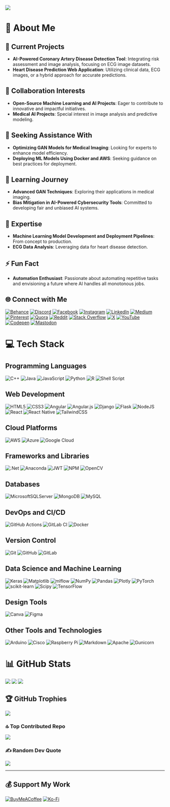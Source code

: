 [![](https://visitcount.itsvg.in/api?id=AllenFletcherAI&icon=2&color=0)](https://visitcount.itsvg.in)

# 💫 About Me

## 🔭 Current Projects
- **AI-Powered Coronary Artery Disease Detection Tool**: Integrating risk assessment and image analysis, focusing on ECG image datasets.
- **Heart Disease Prediction Web Application**: Utilizing clinical data, ECG images, or a hybrid approach for accurate predictions.

## 👯 Collaboration Interests
- **Open-Source Machine Learning and AI Projects**: Eager to contribute to innovative and impactful initiatives.
- **Medical AI Projects**: Special interest in image analysis and predictive modeling.

## 🤝 Seeking Assistance With
- **Optimizing GAN Models for Medical Imaging**: Looking for experts to enhance model efficiency.
- **Deploying ML Models Using Docker and AWS**: Seeking guidance on best practices for deployment.

## 🌱 Learning Journey
- **Advanced GAN Techniques**: Exploring their applications in medical imaging.
- **Bias Mitigation in AI-Powered Cybersecurity Tools**: Committed to developing fair and unbiased AI systems.

## 💬 Expertise
- **Machine Learning Model Development and Deployment Pipelines**: From concept to production.
- **ECG Data Analysis**: Leveraging data for heart disease detection.

## ⚡ Fun Fact
- **Automation Enthusiast**: Passionate about automating repetitive tasks and envisioning a future where AI handles all monotonous jobs.

## 🌐 Connect with Me
[![Behance](https://img.shields.io/badge/Behance-1769ff?logo=behance&logoColor=white)](https://behance.net/allenfletcher)
[![Discord](https://img.shields.io/badge/Discord-%237289DA.svg?logo=discord&logoColor=white)](https://discord.gg/allenfletcher)
[![Facebook](https://img.shields.io/badge/Facebook-%231877F2.svg?logo=Facebook&logoColor=white)](https://www.facebook.com/profile.php?id=100010261710574)
[![Instagram](https://img.shields.io/badge/Instagram-%23E4405F.svg?logo=Instagram&logoColor=white)](https://instagram.com/_allen.fletcher_)
[![LinkedIn](https://img.shields.io/badge/LinkedIn-%230077B5.svg?logo=linkedin&logoColor=white)](https://linkedin.com/in/allen-fletcher)
[![Medium](https://img.shields.io/badge/Medium-12100E?logo=medium&logoColor=white)](https://medium.com/@@allensimeonfletcher)
[![Pinterest](https://img.shields.io/badge/Pinterest-%23E60023.svg?logo=Pinterest&logoColor=white)](https://pinterest.com/allensimeonfletcher)
[![Quora](https://img.shields.io/badge/Quora-%23B92B27.svg?logo=Quora&logoColor=white)](https://quora.com/profile/Allen-Fletcher-45)
[![Reddit](https://img.shields.io/badge/Reddit-%23FF4500.svg?logo=Reddit&logoColor=white)](https://reddit.com/user/Typical-Persimmon779)
[![Stack Overflow](https://img.shields.io/badge/-Stackoverflow-FE7A16?logo=stack-overflow&logoColor=white)](https://stackoverflow.com/users/25548738)
[![X](https://img.shields.io/badge/X-black.svg?logo=X&logoColor=white)](https://x.com/AllenFletcherAI)
[![YouTube](https://img.shields.io/badge/YouTube-%23FF0000.svg?logo=YouTube&logoColor=white)](https://youtube.com/@AllenFletcherAI)
[![Codepen](https://img.shields.io/badge/Codepen-000000?style=for-the-badge&logo=codepen&logoColor=white)](https://codepen.io/Allen-Fletcher)
[![Mastodon](https://img.shields.io/badge/-MASTODON-%232B90D9?style=for-the-badge&logo=mastodon&logoColor=white)](https://mastodon.social/@allenfletcher)

# 💻 Tech Stack

## Programming Languages
![C++](https://img.shields.io/badge/c++-%2300599C.svg?style=for-the-badge&logo=c%2B%2B&logoColor=white)
![Java](https://img.shields.io/badge/java-%23ED8B00.svg?style=for-the-badge&logo=openjdk&logoColor=white)
![JavaScript](https://img.shields.io/badge/javascript-%23323330.svg?style=for-the-badge&logo=javascript&logoColor=%23F7DF1E)
![Python](https://img.shields.io/badge/python-3670A0?style=for-the-badge&logo=python&logoColor=ffdd54)
![R](https://img.shields.io/badge/r-%23276DC3.svg?style=for-the-badge&logo=r&logoColor=white)
![Shell Script](https://img.shields.io/badge/shell_script-%23121011.svg?style=for-the-badge&logo=gnu-bash&logoColor=white)

## Web Development
![HTML5](https://img.shields.io/badge/html5-%23E34F26.svg?style=for-the-badge&logo=html5&logoColor=white)
![CSS3](https://img.shields.io/badge/css3-%231572B6.svg?style=for-the-badge&logo=css3&logoColor=white)
![Angular](https://img.shields.io/badge/angular-%23DD0031.svg?style=for-the-badge&logo=angular&logoColor=white)
![Angular.js](https://img.shields.io/badge/angular.js-%23E23237.svg?style=for-the-badge&logo=angularjs&logoColor=white)
![Django](https://img.shields.io/badge/django-%23092E20.svg?style=for-the-badge&logo=django&logoColor=white)
![Flask](https://img.shields.io/badge/flask-%23000.svg?style=for-the-badge&logo=flask&logoColor=white)
![NodeJS](https://img.shields.io/badge/node.js-6DA55F?style=for-the-badge&logo=node.js&logoColor=white)
![React](https://img.shields.io/badge/react-%2320232a.svg?style=for-the-badge&logo=react&logoColor=%2361DAFB)
![React Native](https://img.shields.io/badge/react_native-%2320232a.svg?style=for-the-badge&logo=react&logoColor=%2361DAFB)
![TailwindCSS](https://img.shields.io/badge/tailwindcss-%2338B2AC.svg?style=for-the-badge&logo=tailwind-css&logoColor=white)

## Cloud Platforms
![AWS](https://img.shields.io/badge/AWS-%23FF9900.svg?style=for-the-badge&logo=amazon-aws&logoColor=white)
![Azure](https://img.shields.io/badge/azure-%230072C6.svg?style=for-the-badge&logo=microsoftazure&logoColor=white)
![Google Cloud](https://img.shields.io/badge/GoogleCloud-%234285F4.svg?style=for-the-badge&logo=google-cloud&logoColor=white)

## Frameworks and Libraries
![.Net](https://img.shields.io/badge/.NET-5C2D91?style=for-the-badge&logo=.net&logoColor=white)
![Anaconda](https://img.shields.io/badge/Anaconda-%2344A833.svg?style=for-the-badge&logo=anaconda&logoColor=white)
![JWT](https://img.shields.io/badge/JWT-black?style=for-the-badge&logo=JSON%20web%20tokens)
![NPM](https://img.shields.io/badge/NPM-%23CB3837.svg?style=for-the-badge&logo=npm&logoColor=white)
![OpenCV](https://img.shields.io/badge/opencv-%23white.svg?style=for-the-badge&logo=opencv&logoColor=white)

## Databases
![MicrosoftSQLServer](https://img.shields.io/badge/Microsoft%20SQL%20Server-CC2927?style=for-the-badge&logo=microsoft%20sql%20server&logoColor=white)
![MongoDB](https://img.shields.io/badge/MongoDB-%234ea94b.svg?style=for-the-badge&logo=mongodb&logoColor=white)
![MySQL](https://img.shields.io/badge/mysql-4479A1.svg?style=for-the-badge&logo=mysql&logoColor=white)

## DevOps and CI/CD
![GitHub Actions](https://img.shields.io/badge/github%20actions-%232671E5.svg?style=for-the-badge&logo=githubactions&logoColor=white)
![GitLab CI](https://img.shields.io/badge/gitlab%20CI-%23181717.svg?style=for-the-badge&logo=gitlab&logoColor=white)
![Docker](https://img.shields.io/badge/docker-%230db7ed.svg?style=for-the-badge&logo=docker&logoColor=white)

## Version Control
![Git](https://img.shields.io/badge/git-%23F05033.svg?style=for-the-badge&logo=git&logoColor=white)
![GitHub](https://img.shields.io/badge/github-%23121011.svg?style=for-the-badge&logo=github&logoColor=white)
![GitLab](https://img.shields.io/badge/gitlab-%23181717.svg?style=for-the-badge&logo=gitlab&logoColor=white)

## Data Science and Machine Learning
![Keras](https://img.shields.io/badge/Keras-%23D00000.svg?style=for-the-badge&logo=Keras&logoColor=white)
![Matplotlib](https://img.shields.io/badge/Matplotlib-%23ffffff.svg?style=for-the-badge&logo=Matplotlib&logoColor=black)
![mlflow](https://img.shields.io/badge/mlflow-%23d9ead3.svg?style=for-the-badge&logo=numpy&logoColor=blue)
![NumPy](https://img.shields.io/badge/numpy-%23013243.svg?style=for-the-badge&logo=numpy&logoColor=white)
![Pandas](https://img.shields.io/badge/pandas-%23150458.svg?style=for-the-badge&logo=pandas&logoColor=white)
![Plotly](https://img.shields.io/badge/Plotly-%233F4F75.svg?style=for-the-badge&logo=plotly&logoColor=white)
![PyTorch](https://img.shields.io/badge/PyTorch-%23EE4C2C.svg?style=for-the-badge&logo=PyTorch&logoColor=white)
![scikit-learn](https://img.shields.io/badge/scikit--learn-%23F7931E.svg?style=for-the-badge&logo=scikit-learn&logoColor=white)
![Scipy](https://img.shields.io/badge/SciPy-%230C55A5.svg?style=for-the-badge&logo=scipy&logoColor=%white)
![TensorFlow](https://img.shields.io/badge/TensorFlow-%23FF6F00.svg?style=for-the-badge&logo=TensorFlow&logoColor=white)

## Design Tools
![Canva](https://img.shields.io/badge/Canva-%2300C4CC.svg?style=for-the-badge&logo=Canva&logoColor=white)
![Figma](https://img.shields.io/badge/figma-%23F24E1E.svg?style=for-the-badge&logo=figma&logoColor=white)

## Other Tools and Technologies
![Arduino](https://img.shields.io/badge/-Arduino-00979D?style=for-the-badge&logo=Arduino&logoColor=white)
![Cisco](https://img.shields.io/badge/cisco-%23049fd9.svg?style=for-the-badge&logo=cisco&logoColor=black)
![Raspberry Pi](https://img.shields.io/badge/-RaspberryPi-C51A4A?style=for-the-badge&logo=Raspberry-Pi)
![Markdown](https://img.shields.io/badge/markdown-%23000000.svg?style=for-the-badge&logo=markdown&logoColor=white)
![Apache](https://img.shields.io/badge/apache-%23D42029.svg?style=for-the-badge&logo=apache&logoColor=white)
![Gunicorn](https://img.shields.io/badge/gunicorn-%298729.svg?style=for-the-badge&logo=gunicorn&logoColor=white)

# 📊 GitHub Stats
![](https://github-readme-stats.vercel.app/api?username=AllenFletcherAI&theme=tokyonight&hide_border=false&include_all_commits=true&count_private=false)
![](https://github-readme-streak-stats.herokuapp.com/?user=AllenFletcherAI&theme=tokyonight&hide_border=false)
![](https://github-readme-stats.vercel.app/api/top-langs/?username=AllenFletcherAI&theme=tokyonight&hide_border=false&include_all_commits=true&count_private=false&layout=compact)

## 🏆 GitHub Trophies
![](https://github-profile-trophy.vercel.app/?username=AllenFletcherAI&theme=tokyonight&no-frame=false&no-bg=false&margin-w=4)

### 🔝 Top Contributed Repo
![](https://github-contributor-stats.vercel.app/api?username=AllenFletcherAI&limit=5&theme=tokyonight&combine_all_yearly_contributions=true)

### ✍️ Random Dev Quote
![](https://quotes-github-readme.vercel.app/api?type=horizontal&theme=tokyonight)

---

## 💰 Support My Work
[![BuyMeACoffee](https://img.shields.io/badge/Buy%20Me%20a%20Coffee-ffdd00?style=for-the-badge&logo=buy-me-a-coffee&logoColor=black)](https://buymeacoffee.com/allenfletcher)
[![Ko-Fi](https://img.shields.io/badge/Ko--fi-F16061?style=for-the-badge&logo=ko-fi&logoColor=white)](https://ko-fi.com/allenfletcher)
